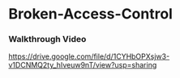 # Broken-Access-Control

### Walkthrough Video

https://drive.google.com/file/d/1CYHbOPXsjw3-v1DCNMQ2ty_hIveuw9nT/view?usp=sharing
